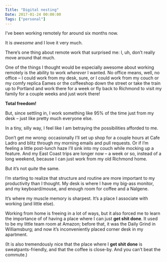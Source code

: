 ```yaml
---
Title: "Digital nesting"
Date: 2017-01-24 00:00:00
Tags: ["personal"]
---
```


<p>I’ve been working remotely for around six months now.</p>


<p>It is <em>awesome</em> and I love it very much.</p>


<p>There’s one thing about remote work that surprised me: I, uh, don’t really move around that much.</p>


<p>One of the things I thought would be especially awesome about working remotely is the ability to work <em>wherever</em> I wanted.  No office means, well, no office – I could work from my desk, sure, or I could work from my couch or my comfy replica Eames or the coffeeshop down the street or take the train up to Portland and work there for a week or fly back to Richmond to visit my family for a couple weeks and just work there!</p>


<p><strong>Total freedom!</strong></p>


<p>But, since settling in, I work something like 95% of the time just from my desk – just like pretty much everyone else.</p>


<p>In a tiny, silly way, I feel like I am betraying the possibilities afforded to me.</p>


<p>Don’t get me wrong: occasionally I’ll set up shop for a couple hours at Cafe Ladro and blitz through my morning emails and pull requests.  Or if I’m feeling a little post-lunch haze I’ll sink into my couch while mocking up a feature.  And my East Coast trips are longer now – a week or so, instead of a long weekend, because I can just work from my old Richmond home.</p>


<p>But it’s not <em>quite</em> the same.</p>


<p>I’m starting to realize that structure and routine are more important to my productivity than I thought.  My desk is where I have my big-ass monitor, and my keyboard/mouse, and enough room for coffee and a Nalgene.</p>


<p>It’s where my muscle memory is sharpest.  It’s a place I associate with working (and little else).</p>


<p>Working from home is freeing in a lot of ways, but it also forced me to learn the importance of of having a place where I can just <strong>get shit done</strong>. It used to be my little team room at Amazon; before that, it was the Daily Grind in Williamsburg; and now it’s inconveniently placed corner desk in my apartment.</p>


<p>(It is also tremendously nice that the place where I <strong>get shit done</strong> is sweatpants-friendly, and that the coffee is close-by.  And you can’t beat the commute.)</p>
	